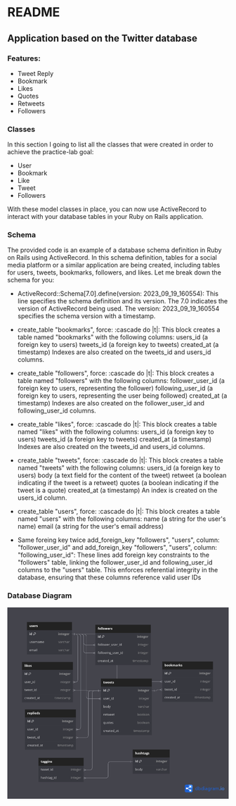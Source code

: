 # README

## Application based on the Twitter database

### Features:

* Tweet Reply
* Bookmark
* Likes
* Quotes
* Retweets
* Followers

### Classes

In this section I going to list all the classes that were created in order to achieve the practice-lab goal:

* User
* Bookmark
* Like
* Tweet
* Followers

With these model classes in place, you can now use ActiveRecord to interact with your database tables in your Ruby on Rails application. 

### Schema

The provided code is an example of a database schema definition in Ruby on Rails using ActiveRecord. In this schema definition, tables for a social media platform or a similar application are being created, including tables for users, tweets, bookmarks, followers, and likes. Let me break down the schema for you:

* ActiveRecord::Schema[7.0].define(version: 2023_09_19_160554):
    This line specifies the schema definition and its version. The 7.0 indicates the version of ActiveRecord being used. The version: 2023_09_19_160554 specifies the schema version with a timestamp.

* create_table "bookmarks", force: :cascade do |t|:
    This block creates a table named "bookmarks" with the following columns:
        users_id (a foreign key to users)
        tweets_id (a foreign key to tweets)
        created_at (a timestamp)
    Indexes are also created on the tweets_id and users_id columns.

* create_table "followers", force: :cascade do |t|:
    This block creates a table named "followers" with the following columns:
        follower_user_id (a foreign key to users, representing the follower)
        following_user_id (a foreign key to users, representing the user being followed)
        created_at (a timestamp)
    Indexes are also created on the follower_user_id and following_user_id columns.

* create_table "likes", force: :cascade do |t|:
    This block creates a table named "likes" with the following columns:
        users_id (a foreign key to users)
        tweets_id (a foreign key to tweets)
        created_at (a timestamp)
    Indexes are also created on the tweets_id and users_id columns.

* create_table "tweets", force: :cascade do |t|:
    This block creates a table named "tweets" with the following columns:
        users_id (a foreign key to users)
        body (a text field for the content of the tweet)
        retweet (a boolean indicating if the tweet is a retweet)
        quotes (a boolean indicating if the tweet is a quote)
        created_at (a timestamp)
    An index is created on the users_id column.

* create_table "users", force: :cascade do |t|:
    This block creates a table named "users" with the following columns:
        name (a string for the user's name)
        email (a string for the user's email address)

* Same foreing key twice
add_foreign_key "followers", "users", column: "follower_user_id" and      add_foreign_key "followers", "users", column: "following_user_id":
    These lines add foreign key constraints to the "followers" table, linking the follower_user_id and following_user_id columns to the "users" table. This enforces referential integrity in the database, ensuring that these columns reference valid user IDs

### Database Diagram

![DIAGRAM](xtwitter-db-diagram.png)